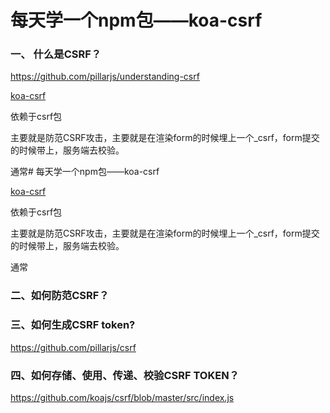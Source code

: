 # 每天学一个npm包——koa-csrf


### 一、 什么是CSRF？

https://github.com/pillarjs/understanding-csrf

[koa-csrf](https://github.com/koajs/csrf/blob/master/src/index.js)

依赖于csrf包

主要就是防范CSRF攻击，主要就是在渲染form的时候埋上一个_csrf，form提交的时候带上，服务端去校验。

通常# 每天学一个npm包——koa-csrf



[koa-csrf](https://github.com/koajs/csrf/blob/master/src/index.js)

依赖于csrf包

主要就是防范CSRF攻击，主要就是在渲染form的时候埋上一个_csrf，form提交的时候带上，服务端去校验。

通常


### 二、如何防范CSRF？


### 三、如何生成CSRF token?

https://github.com/pillarjs/csrf

### 四、如何存储、使用、传递、校验CSRF TOKEN？

https://github.com/koajs/csrf/blob/master/src/index.js